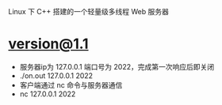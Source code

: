 
Linux 下 C++ 搭建的一个轻量级多线程 Web 服务器

version@1.1
================================================

* 服务器ip为 127.0.0.1 端口号为 2022，完成第一次响应后即关闭
* ./on.out 127.0.0.1 2022
* 客户端通过 nc 命令与服务器通信
* nc 127.0.0.1 2022

